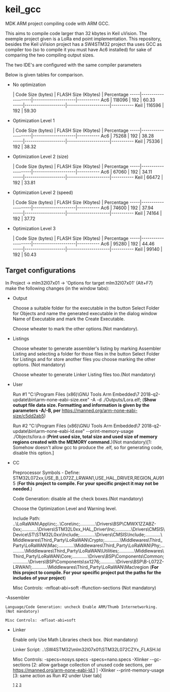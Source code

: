 # keil_gcc
MDK ARM project compiling code with ARM GCC. 

This aims to compile code larger than 32 kbytes in Keil uVision. The exemple project given is a LoRa end point implementation. This repository, besides the Keil uVision project has a SW4STM32 project tha uses GCC as compiler too (so to compile it you must have Ac6 installed) for sake of comparing the two compiling output sizes.

The two IDE's are configured with the same compiler parameters

Below is given tables for comparison.

- No optimization

     |  Code Size (bytes) | FLASH Size (Kbytes) | Percentage 
-----|--------------------|---------------------|-----------
Ac6  |       118096       |         192         |   60.33   
-----|--------------------|---------------------|-----------
Keil |       116596       |         192         |   59.30   

- Optimization Level 1

     |  Code Size (bytes) | FLASH Size (Kbytes) | Percentage 
-----|--------------------|---------------------|-----------
Ac6  |      75268         |         192         |   38.28   
-----|--------------------|---------------------|-----------
Keil |      75336         |         192         |   38.32   

- Optimization Level 2 (size)

     |  Code Size (bytes) | FLASH Size (Kbytes) | Percentage 
-----|--------------------|---------------------|-----------
Ac6  |      67060         |         192         |   34.11   
-----|--------------------|---------------------|-----------
Keil |      66472         |         192         |   33.81   

- Optimization Level 2 (speed)

     |  Code Size (bytes) | FLASH Size (Kbytes) | Percentage 
-----|--------------------|---------------------|-----------
Ac6  |      74600         |         192         |   37.94   
-----|--------------------|---------------------|-----------
Keil |      74164         |         192         |   37.72   

- Optimization Level 3

     |  Code Size (bytes) | FLASH Size (Kbytes) | Percentage 
-----|--------------------|---------------------|-----------
Ac6  |      95280         |         192         |   44.46   
-----|--------------------|---------------------|-----------
Keil |      99140         |         192         |   50.43   

## Target configurations
In Project -> mlm32l07x01 -> 'Options for target mlm32l07x01' (Alt+F7) make the following changes (in the window tabs):

- Output

	Choose a suitable folder for the executable in the button Select Folder for Objects and name the generated executable in the dialog window Name of Executable and mark the Create Executable.

	Choose wheater to mark the other options.(Not mandatory).

- Listings

	Choose wheater to generate assembler's listing by marking Assembler Listing and selecting a folder for those files in the button Select Folder for Listings and for store another files you choose marking the other options. (Not mandatory)

	Choose wheater to generate Linker Listing files too.(Not mandatory)

- User

	Run #1 "C:\Program Files (x86)\GNU Tools Arm Embedded\7 2018-q2-update\bin\arm-none-eabi-size.exe" -A -d ./Outputs/Lora.elf; (**Show outupt file data size. Formatting and information is given by the parameters -A/-B, per** https://manned.org/arm-none-eabi-size/c5dd2ab5)

 	Run #2 "C:\Program Files (x86)\GNU Tools Arm Embedded\7 2018-q2-update\bin\arm-none-eabi-ld.exe" --print-memory-usage ./Objects/lora.o (**Print used size, total size and used size of memory regions created with the MEMORY command.**)(Not mandatory)[<a name="memory-usage">1</a>: Somehow doesn't allow gcc to produce the .elf, so for generating code, disable this option.]

- CC

	Preprocessor Symbols - Define: STM32L072xx,USE_B_L072Z_LRWAN1,USE_HAL_DRIVER,REGION_AU915 (**For this project to compile. For your specific project it may not be needed.**)

	Code Generation: disable all the check boxes.(Not mandatory)

	Choose the Optimization Level and Warning level.

	Include Path: ..\LoRaWAN\App\inc;..\Core\inc;..\..\..\..\..\..\Drivers\BSP\CMWX1ZZABZ-0xx;..\..\..\..\..\..\Drivers\STM32L0xx_HAL_Driver\Inc;..\..\..\..\..\..\Drivers\CMSIS\Device\ST\STM32L0xx\Include;..\..\..\..\..\..\Drivers\CMSIS\Include;..\..\..\..\..\..\Middlewares\Third_Party\LoRaWAN\Crypto;..\..\..\..\..\..\Middlewares\Third_Party\LoRaWAN\Mac;..\..\..\..\..\..\Middlewares\Third_Party\LoRaWAN\Phy;..\..\..\..\..\..\Middlewares\Third_Party\LoRaWAN\Utilities;..\..\..\..\..\..\Middlewares\Third_Party\LoRaWAN\Core;..\..\..\..\..\..\Drivers\BSP\Components\Common;..\..\..\..\..\..\Drivers\BSP\Components\sx1276;..\..\..\..\..\..\Drivers\BSP\B-L072Z-LRWAN1;..\..\..\..\..\..\Middlewares\Third_Party\LoRaWAN\Mac\region (**For this project to compile. For your specific project put the paths for the includes of your project**)

	Misc Controls: -mfloat-abi=soft -ffunction-sections (Not mandatory)

-Assembler

	Language/Code Generation: uncheck Enable ARM/Thumb Internetworking.(Not mandatory)

	Misc Controls: -mfloat-abi=soft

- Linker
	
	Enable only Use Math Libraries check box. (Not mandatory)

	Linker Script: ..\SW4STM32\mlm32l07x01\STM32L072CZYx_FLASH.ld

	Misc Controls: -specs=nosys.specs
                   -specs=nano.specs
                   -Xlinker --gc-sections [<a name="garbage-collector">2</a>: allow garbage collection of unused code sections, per https://manned.org/arm-none-eabi-ld.1 ]
                   -Xlinker --print-memory-usage [<a name="memory-usage2">3</a>: same action as Run #2 under User tab]







 	<sup>[1](#memory-usage1)</sup>
 	<sup>[2](#garbage-collector)</sup>
 	<sup>[3](#memory-usage2)</sup>

